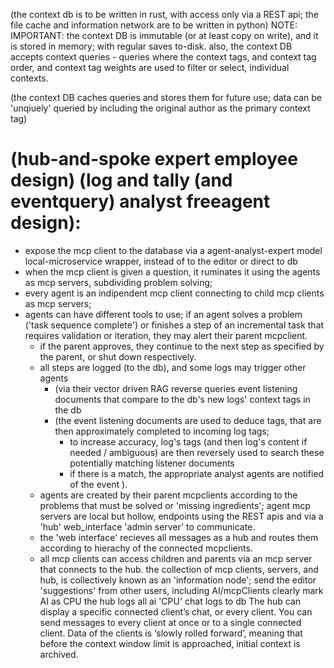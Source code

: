 (the context db is to be written in rust, with access only via a REST api; the file cache and information network are to be written in python)
NOTE: IMPORTANT: the context DB is immutable (or at least copy on write), and it is stored in memory; with regular saves to-disk. also, the context DB accepts context queries - queries where the context tags, and context tag order, and context tag weights are used to filter or select, individual contexts.

(the context DB caches queries and stores them for future use; data can be 'unqiuely' queried by including the original author as the primary context tag)

# (hub-and-spoke expert employee design) (log and tally (and eventquery) analyst freeagent design):
- expose the mcp client to the database via a agent-analyst-expert model local-microservice wrapper, instead of to the editor or direct to db
- when the mcp client is given a question, it ruminates it using the agents as mcp servers, subdividing problem solving;
- every agent is an indipendent mcp client connecting to child mcp clients as mcp servers;
- agents can have different tools to use; if an agent solves a problem ('task sequence complete') or finishes a step of an incremental task that requires validation or iteration, they may alert their parent mcpclient.
    - if the parent approves, they continue to the next step as specified by the parent, or shut down respectively.
    - all steps are logged (to the db), and some logs may trigger other agents
        - (via their vector driven RAG reverse queries event listening documents that compare to the db's new logs' context tags in the db
        - (the event listening documents are used to deduce tags, that are then approximately completed to incoming log tags;
            - to increase accuracy, log's tags (and then log's content if needed / ambiguous) are then reversely used to search these potentially matching listener documents
            - if there is a match, the appropriate analyst agents are notified of the event ).
    - agents are created by their parent mcpclients according to the problems that must be solved or 'missing ingredients';
    agent mcp servers are local but hollow, endpoints using the REST apis and via a 'hub' web_interface 'admin server' to communicate.
    - the 'web interface' recieves all messages as a hub and routes them according to hierachy of the connected mcpclients.
    - all mcp clients can access children and parents via an mcp server that connects to the hub. the collection of mcp clients, servers, and hub, is collectively known as an 'information node';
send the editor 'suggestions' from other users, including AI/mcpClients
clearly mark AI as CPU
the hub logs all ai 'CPU' chat logs to db
The hub can display a specific connected client’s chat, or every client. You can send messages to every client at once or to a single connected client.
Data of the clients is ‘slowly rolled forward’, meaning that before the context window limit is approached, initial context is archived.
